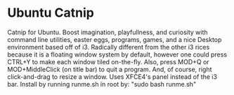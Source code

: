 # Ubuntu Catnip
Catnip for Ubuntu. Boost imagination, playfullness, and curiosity with command line utilities, easter eggs, programs, games, and a nice Desktop environment based off of i3. Radically different from the other i3 rices because it is a floating window system by default, however one could press CTRL+Y to make each window tiled on-the-fly. Also, press MOD+Q or MOD+MiddleClick (on title bar) to quit a program. And, of course, right click-and-drag to resize a window. Uses XFCE4's panel instead of the i3 bar.
Install by running runme.sh in root by: "sudo bash runme.sh"
